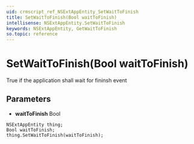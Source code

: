 ```yaml
---
uid: crmscript_ref_NSExtAppEntity_SetWaitToFinish
title: SetWaitToFinish(Bool waitToFinish)
intellisense: NSExtAppEntity.SetWaitToFinish
keywords: NSExtAppEntity, GetWaitToFinish
so.topic: reference
---
```


# SetWaitToFinish(Bool waitToFinish)

True if the application shall wait for fininsh event

## Parameters

* **waitToFinish** Bool

```crmscript
NSExtAppEntity thing;
Bool waitToFinish;
thing.SetWaitToFinish(waitToFinish);
```

